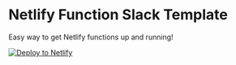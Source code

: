 # Netlify Function Slack Template

Easy way to get Netlify functions up and running!

[![Deploy to Netlify](https://www.netlify.com/img/deploy/button.svg)](https://app.netlify.com/start/deploy?repository=https://github.com/ramme-foundation/netlify-slackbot-template)
